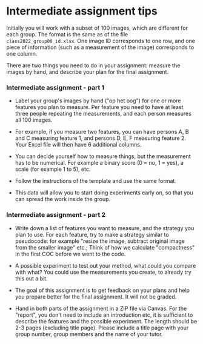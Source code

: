 # Intermediate assignment tips

Initially you will work with a subset of 100 images, which are different for each group. The format is the same as of the file `class2022_group00_id.xlsx`. One image ID corresponds to one row, and one piece of information (such as a measurement of the image) corresponds to one column.

There are two things you need to do in your assignment: measure the images by hand, and describe your plan for the final assignment.

### Intermediate assignment - part 1

* Label your group's images by hand ("op het oog") for one or more features you plan to measure. Per feature you need to have at least three people repeating the measurements, and each person measures all 100 images.

* For example, if you measure two features, you can have persons A, B and C measuring feature 1, and persons D, E, F measuring feature 2. Your Excel file will then have 6 additional columns.

* You can decide yourself how to measure things, but the measurement has to be numerical. For example a binary score (0 = no, 1 = yes), a scale (for example 1 to 5), etc.

* Follow the instructions of the template and use the same format.

* This data will allow you to start doing experiments early on, so that you can spread the work inside the group.


### Intermediate assignment - part 2

* Write down a list of features you want to measure, and the strategy you plan to use. For each feature, try to make a strategy similar to pseudocode: for example "resize the image, subtract original image from the smaller image" etc.; Think of how we calculate "compactness" in the first COC before we went to the code.

*	A possible experiment to test out your method, what could you compare with what? You could use the measurements you create, to already try this out a bit.

* The goal of this assignment is to get feedback on your plans and help you prepare better for the final assignment. It will not be graded.

* Hand in both parts of the assignment in a ZIP file via Canvas. For the "report", you don't need to include an introduction etc, it is sufficient to describe the features and the possible experiment. The length should be 2-3 pages (excluding title page). Please include a title page with your group number, group members and the name of your tutor.
